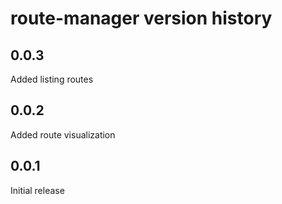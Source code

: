 # route-manager version history

## 0.0.3
Added listing routes

## 0.0.2
Added route visualization

## 0.0.1
Initial release
